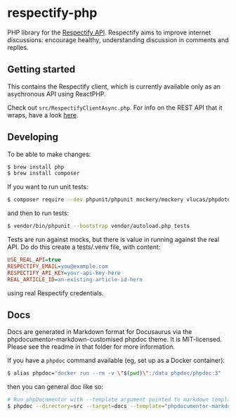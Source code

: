 # respectify-php

PHP library for the [Respectify API](https://docs.respectify.org). Respectify aims to improve internet discussions: encourage healthy, understanding discussion in comments and replies.

## Getting started

This contains the Respectify client, which is currently available only as an asychronous API using ReactPHP.

Check out `src/RespectifyClientAsync.php`. For info on the REST API that it wraps, have a look [here](https://docs.respectify.org).

## Developing

To be able to make changes:

```bash
$ brew install php
$ brew install composer
```

If you want to run unit tests:
```bash
$ composer require --dev phpunit/phpunit mockery/mockery vlucas/phpdotenv
```

and then to run tests:

```bash
$ vendor/bin/phpunit --bootstrap vendor/autoload.php tests
```

Tests are run against mocks, but there is value in running against the real API. Do do this create a tests/.venv file, with content:

```ini
USE_REAL_API=true
RESPECTIFY_EMAIL=you@example.com
RESPECTIFY_API_KEY=your-api-key-here
REAL_ARTICLE_ID=an-existing-article-id-here
```

using real Respectify credentials.

## Docs

Docs are generated in Markdown format for Docusaurus via the phpdocumentor-markdown-customised phpdoc theme. It is MIT-licensed. Please see the readme in that folder for more information.

If you have a `phpdoc` command available (eg, set up as a Docker container):

```bash
$ alias phpdoc="docker run --rm -v \"$(pwd)\":/data phpdoc/phpdoc:3"
```

then you can general doc like so:

```bash
# Run phpDocumentor with --template argument pointed to markdown template
$ phpdoc --directory=src --target=docs --template="phpdocumentor-markdown-customised/themes/markdown" --title="Respectify PHP Library" -c phpdoc.xml
```


